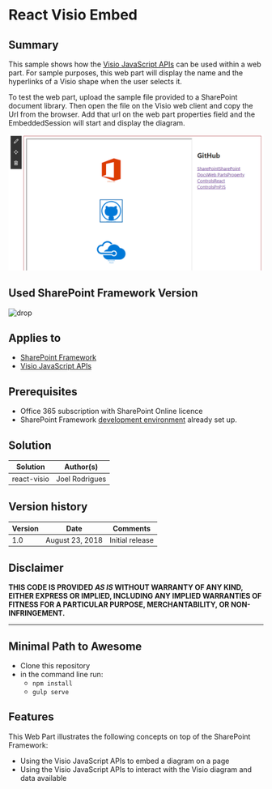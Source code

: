 # React Visio Embed

## Summary

This sample shows how the [Visio JavaScript APIs](https://dev.office.com/reference/add-ins/visio/visio-javascript-reference-overview) can be used within a web part. For sample purposes, this web part will display the name and the hyperlinks of a Visio shape when the user selects it.

To test the web part, upload the sample file provided to a SharePoint document library. Then open the file on the Visio web client and copy the Url from the browser. Add that url on the web part properties field and the EmbeddedSession will start and display the diagram.

![Demo](./assets/Preview.PNG)

## Used SharePoint Framework Version

![drop](https://img.shields.io/badge/drop-1.5.1-green.svg)

## Applies to

* [SharePoint Framework](https:/dev.office.com/sharepoint)
* [Visio JavaScript APIs](https://dev.office.com/reference/add-ins/visio/visio-javascript-reference-overview)

## Prerequisites

* Office 365 subscription with SharePoint Online licence
* SharePoint Framework [development environment](https://dev.office.com/sharepoint/docs/spfx/set-up-your-development-environment) already set up.

## Solution

Solution|Author(s)
--------|---------
react-visio|Joel Rodrigues

## Version history

Version|Date|Comments
-------|----|--------
1.0|August 23, 2018|Initial release

## Disclaimer

**THIS CODE IS PROVIDED *AS IS* WITHOUT WARRANTY OF ANY KIND, EITHER EXPRESS OR IMPLIED, INCLUDING ANY IMPLIED WARRANTIES OF FITNESS FOR A PARTICULAR PURPOSE, MERCHANTABILITY, OR NON-INFRINGEMENT.**

---

## Minimal Path to Awesome

* Clone this repository
* in the command line run:
  * `npm install`
  * `gulp serve`

## Features

This Web Part illustrates the following concepts on top of the SharePoint Framework:

* Using the Visio JavaScript APIs to embed a diagram on a page
* Using the Visio JavaScript APIs to interact with the Visio diagram and data available
